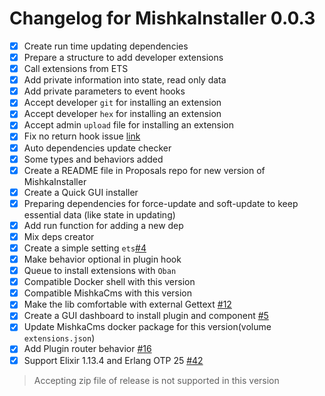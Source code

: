 # Changelog for MishkaInstaller 0.0.3

- [x] Create run time updating dependencies
- [x] Prepare a structure to add developer extensions
- [x] Call extensions from ETS
- [x] Add private information into state, read only data
- [x] Add private parameters to event hooks
- [x] Accept developer `git` for installing an extension
- [x] Accept developer `hex` for installing an extension
- [x] Accept admin `upload` file for installing an extension
- [x] Fix no return hook issue [link](https://github.com/mishka-group/mishka_installer/commit/efe33e87e53db414932ba841ddbd908357e21bbf#diff-1f6b2c046b76fb543242be7be8b86cb665a746b9e07ec26b5d421f4931534c2fL171)
- [x] Auto dependencies update checker
- [x] Some types and behaviors added
- [x] Create a README file in Proposals repo for new version of MishkaInstaller
- [x] Create a Quick GUI installer
- [x] Preparing dependencies for force-update and soft-update to keep essential data (like state in updating)
- [x] Add run function for adding a new dep
- [x] Mix deps creator
- [x] Create a simple setting `ets`[#4](https://github.com/mishka-group/mishka_installer/issues/4)
- [x] Make behavior optional in plugin hook
- [x] Queue to install extensions with `Oban`
- [x] Compatible Docker shell with this version
- [x] Compatible MishkaCms with this version
- [x] Make the lib comfortable with external Gettext [#12](https://github.com/mishka-group/mishka_installer/issues/12)
- [x] Create a GUI dashboard to install plugin and component [#5](https://github.com/mishka-group/mishka_installer/issues/5)
- [x] Update MishkaCms docker package for this version(volume `extensions.json`)
- [x] Add Plugin router behavior [#16](https://github.com/mishka-group/mishka_installer/issues/16)
- [x] Support Elixir 1.13.4 and Erlang OTP 25 [#42](https://github.com/mishka-group/mishka_installer/issues/42)

> Accepting zip file of release is not supported in this version
